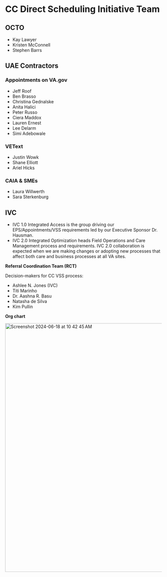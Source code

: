 # CC Direct Scheduling Initiative Team

## OCTO 

- Kay Lawyer
- Kristen McConnell
- Stephen Barrs

## UAE Contractors 

### Appointments on VA.gov

- Jeff Roof
- Ben Brasso
- Christina Gednalske
- Anita Halici
- Peter Russo
- Ciera Maddox
- Lauren Ernest
- Lee Delarm
- Simi Adebowale

### VEText

- Justin Wowk
- Shane Elliott
- Ariel Hicks

### CAIA & SMEs

- Laura Willwerth
- Sara Sterkenburg 

## IVC

- IVC 1.0 Integrated Access is the group driving our EPS/Appointments/VSS requirements led by our Executive Sponsor Dr. Hausman.
- IVC 2.0 Integrated Optimization heads Field Operations and Care Management process and requirements. IVC 2.0 collaboration is expected when we are making changes or adopting new processes that affect both care and business processes at all VA sites.

**Referral Coordination Team (RCT)**

Decision-makers for CC VSS process: 

- Ashlee N. Jones (IVC)
- Titi Marinho
- Dr. Aashna R. Basu
- Natasha de Silva
- Kim Pullin

**Org chart**

<img width="797" alt="Screenshot 2024-06-18 at 10 42 45 AM" src="https://github.com/department-of-veterans-affairs/va.gov-team/assets/101129355/6e3679d9-4dd9-4816-8972-d295313d9575">

